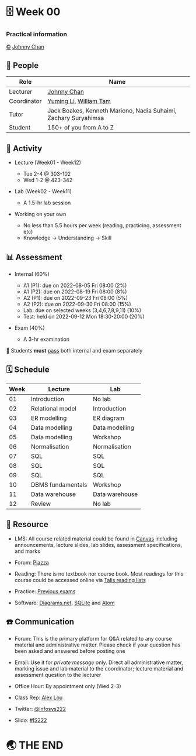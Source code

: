 # 🗄 Week 00
### Practical information
[©](https://creativecommons.org/licenses/by/4.0/) [Johnny Chan](mailto:jh.chan@auckland.ac.nz)



## 👥 People
Role | Name
--- | ---
Lecturer | [Johnny Chan](mailto:jh.chan@auckland.ac.nz)
Coordinator | [Yuming Li](mailto:yuming.li@auckland.ac.nz), [William Tam](mailto:william.tam@auckland.ac.nz)
Tutor | Jack Boakes, Kenneth Mariono, Nadia Suhaimi, Zachary Suryahimsa
Student | 150+ of you from A to Z



## 🤼 Activity
- Lecture (Week01 - Week12)
	- Tue 2-4 @ 303-102
	- Wed 1-2 @ 423-342

- Lab (Week02 - Week11)
	- A 1.5-hr lab session

- Working on your own
	- No less than 5.5 hours per week (reading, practicing, assessment etc)
	- Knowledge → Understanding → Skill



## 📊 Assessment
- Internal (60%)
	- A1 (P1): due on 2022-08-05 Fri 08:00 (2%)
	- A1 (P2): due on 2022-08-19 Fri 08:00 (8%)
	- A2 (P1): due on 2022-09-23 Fri 08:00 (5%)
	- A2 (P2): due on 2022-09-30 Fri 08:00 (15%)
	- Lab: due on selected weeks (3,4,6,7,8,9,11) (10%)
	- Test: held on 2022-09-12 Mon 18:30-20:00 (20%)

- Exam (40%)
	- A 3-hr examination

📢 Students __must__ [pass](https://uoa.custhelp.com/app/answers/detail/a_id/2748/~/marking-schemes-or-grade-scales-at-the-university-of-auckland) both internal and exam separately



## 🗓 Schedule
Week | Lecture | Lab
--- | --- | ---
01 | Introduction | No lab
02 | Relational model | Introduction
03 | ER modelling | ER diagram
04 | Data modelling | Data modelling
05 | Data modelling | Workshop
06 | Normalisation | Normalisation
07 | SQL | SQL
08 | SQL | SQL
09 | SQL | SQL
10 | DBMS fundamentals | Workshop
11 | Data warehouse | Data warehouse
12 | Review | No lab



## 🧰 Resource
- LMS: All course related material could be found in [Canvas](https://canvas.auckland.ac.nz) including announcements, lecture slides, lab slides, assessment specifications, and marks

- Forum: [Piazza](https://piazza.com)

- Reading: There is no textbook nor course book. Most readings for this course could be accessed online via [Talis reading lists](https://auckland.rl.talis.com/courses/infosys222.html)

- Practice: [Previous exams](https://www.library.auckland.ac.nz/search/INFOSYS%20222#uoa-lib-ms-exams)

- Software: [Diagrams.net](https://www.diagrams.net/), [SQLite](http://sqlite.org/) and [Atom](https://atom.io/)



## ☎️ Communication
- Forum: This is the primary platform for Q&A related to any course material and administrative matter. Please check if your question has been asked and answered before posting one

- Email: Use it for _private message_ only. Direct all administrative matter, marking issue and lab material to the coordinator; lecture material and assessment question to the lecturer

- Office Hour: By appointment only (Wed 2-3)

- Class Rep: [Alex Lou](clou785@aucklanduni.ac.nz)

- Twitter: [@infosys222](https://twitter.com/infosys222)

- Slido: [#IS222](https://wall.sli.do/event/7qx2g8DrZFnSUzUff1LDEw?section=f0c64417-0abc-4faa-b5dc-40d753a39f31)



# 🌏 THE END
<canvas width=400 height=400 class="anything">
<!--
{
  "initialize": "function(container) {
	var width = container.width,
	    height = container.height;
	var projection = d3.geo.orthographic()
	    .translate([width / 2, height / 2])
	    .scale(width / 2 - 20)
	    .clipAngle(90)
	    .precision(0.6);

	var c = container.getContext('2d');

	var path = d3.geo.path()
	    .projection(projection)
	    .context(c);

	var title = container.parentElement.querySelector('.country');
	queue()
	    .defer(d3.json, '../asset/globe/world-110m.json')
	    .defer(d3.tsv, '../asset/globe/world-country-names.tsv')
	    .await(ready);

	function ready(error, world, names) {
	  if (error) throw error;

	  var globe = {type: 'Sphere'},
	      land = topojson.feature(world, world.objects.land),
	      countries = topojson.feature(world, world.objects.countries).features,
	      borders = topojson.mesh(world, world.objects.countries, function(a, b) { return a !== b; }),
	      i = -1,
	      n = countries.length;

	  countries = countries.filter(function(d) {
	    return names.some(function(n) {
	      if (d.id == n.id) return d.name = n.name;
	    });
	  }).sort(function(a, b) {
	    return a.name.localeCompare(b.name);
	  });

	  (function transition() {
	    d3.transition()
	        .duration(1250)
	        .each('start', function() {
			while ( !countries[i = (i + 1) % n] ) {};			
			title.innerHTML = (countries[i].name);
	        })
	        .tween('rotate', function() {
	          var p = d3.geo.centroid(countries[i]),
	              r = d3.interpolate(projection.rotate(), [-p[0], -p[1]]);
	          return function(t) {
	            projection.rotate(r(t));
	            c.clearRect(0, 0, width, height);
	            c.fillStyle = '#fff', c.lineWidth = 2, c.beginPath(), path(globe), c.fill();
	            c.fillStyle = '#42affa', c.beginPath(), path(land), c.fill();
	            c.fillStyle = '#f00', c.beginPath(), path(countries[i]), c.fill();
	            c.strokeStyle = '#ccc', c.lineWidth = .5, c.beginPath(), path(borders), c.stroke();
	            c.strokeStyle = '#ccc', c.lineWidth = 2, c.beginPath(), path(globe), c.stroke();
	          };
	        })
	      .transition()
	        .each('end', transition);
	  })();
	}

	d3.select(self.frameElement).style('height', height + 'px');

    }"
}
-->
</canvas>

Database is awesome in <span class="country">everywhere</span>!

[🖨](?print-pdf)
